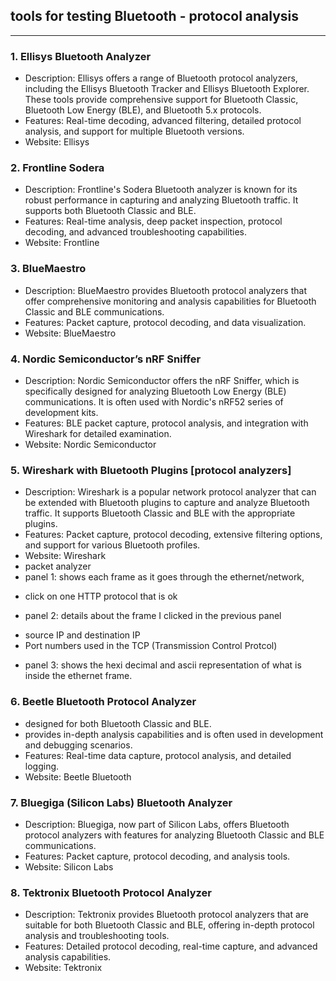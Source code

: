 
##  tools for testing Bluetooth - protocol analysis

---

### 1. Ellisys Bluetooth Analyzer
  * Description: Ellisys offers a range of Bluetooth protocol analyzers, including the Ellisys Bluetooth Tracker and Ellisys Bluetooth Explorer. These tools provide comprehensive support for Bluetooth Classic, Bluetooth Low Energy (BLE), and Bluetooth 5.x protocols.
  * Features: Real-time decoding, advanced filtering, detailed protocol analysis, and support for multiple Bluetooth versions.
  * Website: Ellisys

### 2. Frontline Sodera
  * Description: Frontline's Sodera Bluetooth analyzer is known for its robust performance in capturing and analyzing Bluetooth traffic. It supports both Bluetooth Classic and BLE.
  * Features: Real-time analysis, deep packet inspection, protocol decoding, and advanced troubleshooting capabilities.
  * Website: Frontline

### 3. BlueMaestro
  * Description: BlueMaestro provides Bluetooth protocol analyzers that offer comprehensive monitoring and analysis capabilities for Bluetooth Classic and BLE communications.
  * Features: Packet capture, protocol decoding, and data visualization.
  * Website: BlueMaestro

### 4. Nordic Semiconductor’s nRF Sniffer
  * Description: Nordic Semiconductor offers the nRF Sniffer, which is specifically designed for analyzing Bluetooth Low Energy (BLE) communications. It is often used with Nordic's nRF52 series of development kits.
  * Features: BLE packet capture, protocol analysis, and integration with Wireshark for detailed examination.
  * Website: Nordic Semiconductor

### 5. Wireshark with Bluetooth Plugins [protocol analyzers]
  * Description: Wireshark is a popular network protocol analyzer that can be extended with Bluetooth plugins to capture and analyze Bluetooth traffic. It supports Bluetooth Classic and BLE with the appropriate plugins.
  * Features: Packet capture, protocol decoding, extensive filtering options, and support for various Bluetooth profiles.
  * Website: Wireshark
  * packet analyzer
  * panel 1: shows each frame as it goes through the ethernet/network,
  - click on one HTTP protocol that is ok
  * panel 2: details about the frame I clicked in the previous panel
  - source IP and destination IP
  - Port numbers used in the TCP (Transmission Control Protcol)
  * panel 3: shows the hexi decimal and ascii representation of what is inside the ethernet frame.

### 6. Beetle Bluetooth Protocol Analyzer
  * designed for both Bluetooth Classic and BLE. 
  * provides in-depth analysis capabilities and is often used in development and debugging scenarios.
  * Features: Real-time data capture, protocol analysis, and detailed logging.
  * Website: Beetle Bluetooth

### 7. Bluegiga (Silicon Labs) Bluetooth Analyzer
  * Description: Bluegiga, now part of Silicon Labs, offers Bluetooth protocol analyzers with features for analyzing Bluetooth Classic and BLE communications.
  * Features: Packet capture, protocol decoding, and analysis tools.
  * Website: Silicon Labs

### 8. Tektronix Bluetooth Protocol Analyzer
  * Description: Tektronix provides Bluetooth protocol analyzers that are suitable for both Bluetooth Classic and BLE, offering in-depth protocol analysis and troubleshooting tools.
  * Features: Detailed protocol decoding, real-time capture, and advanced analysis capabilities.
  * Website: Tektronix



